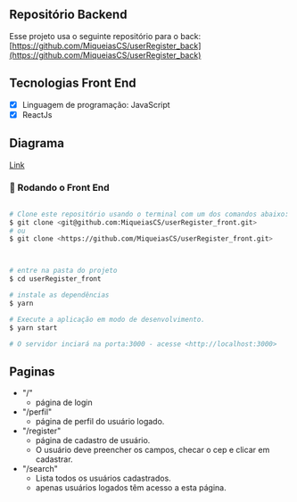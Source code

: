 ## Repositório Backend

Esse projeto usa o seguinte repositório para o back:
[https://github.com/MiqueiasCS/userRegister_back](https://github.com/MiqueiasCS/userRegister_back)

## Tecnologias Front End

- [x] Linguagem de programação: JavaScript
- [x] ReactJs

## Diagrama
[Link](https://drive.google.com/file/d/1kwkrqFxAZh8956ej8X1Nq_1cvp5nTYbT/view?usp=sharing)

### 🎲 Rodando o Front End

```bash

# Clone este repositório usando o terminal com um dos comandos abaixo:
$ git clone <git@github.com:MiqueiasCS/userRegister_front.git>
# ou
$ git clone <https://github.com/MiqueiasCS/userRegister_front.git>



# entre na pasta do projeto
$ cd userRegister_front

# instale as dependências
$ yarn

# Execute a aplicação em modo de desenvolvimento.
$ yarn start

# O servidor inciará na porta:3000 - acesse <http://localhost:3000>

```

## Paginas

- "/"
  - página de login
- "/perfil"
  - página de perfil do usuário logado.
- "/register"
  - página de cadastro de usuário.
  - O usuário deve preencher os campos, checar o cep e clicar em cadastrar.
- "/search"
  - Lista todos os usuários cadastrados.
  - apenas usuários logados têm acesso a esta página.
